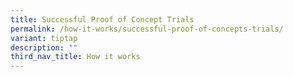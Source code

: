 ```yaml
---
title: Successful Proof of Concept Trials
permalink: /how-it-works/successful-proof-of-concepts-trials/
variant: tiptap
description: ""
third_nav_title: How it works
---
```

